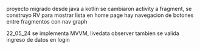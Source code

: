 proyecto migrado desde java a kotlin 
se cambiaron activity a fragment, se construyo RV para mostrar lista en home page
hay navegacion de botones entre fragmentos con nav graph

22_05_24 se implementa MVVM, livedata observer tambien se valida ingreso de datos en login 
